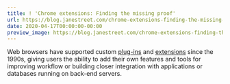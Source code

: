 ```yaml
---
title: ! 'Chrome extensions: Finding the missing proof'
url: https://blog.janestreet.com/chrome-extensions-finding-the-missing-proof/
date: 2020-04-17T00:00:00-00:00
preview_image: https://blog.janestreet.com/chrome-extensions-finding-the-missing-proof/magnifying-glass.png
---
```


<p>Web browsers have supported custom
<a href="https://en.wikipedia.org/wiki/NPAPI">plug-ins</a> and
<a href="https://en.wikipedia.org/wiki/Browser_extension">extensions</a> since
the 1990s, giving users the ability to add their own features and
tools for improving workflow or building closer integration with
applications or databases running on back-end servers.</p>
